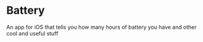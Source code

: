 # Battery
An app for iOS that tells you how many hours of battery you have and other cool and useful stuff
